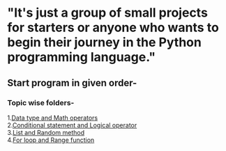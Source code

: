 # "It's just a group of small projects for starters or anyone who wants to begin their journey in the Python programming language."
## Start program in given order-
### Topic wise folders-
1.[Data type and Math operators](https://github.com/divynshu/basic-python-project/tree/main/Using_data_type%20%26%20math%20operators)\
2.[Conditional statement and Logical operator](https://github.com/divynshu/basic-python-project/tree/main/using_conditional_statements_%26_logical_operators)\
3.[List and Random method](https://github.com/divynshu/basic-python-project/tree/main/using_list_%26_random_method)\
4.[For loop and Range function](https://github.com/divynshu/basic-python-project/tree/main/using-for-loop-and-range-function)
